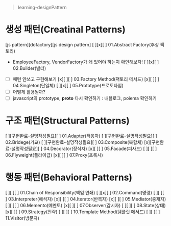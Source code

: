 > learning-designPattern

# 생성 패턴(Creatinal Patterns)
[js pattern][dofactory][js design pattern]
[ ][x][ ] 01.Abstract Factory(추상 팩토리)
  - EmployeeFactory, VendorFactory가 왜 있어야 하는지 확인해보자!
[ ][x][ ] 02.Builder(빌더)
  - [ ] 패턴 안쓰고 구현해보기 
[x][ ][ ] 03.Factory Method(팩토리 메서드)
[x][ ][ ] 04.Singleton(단일체)
[ ][x][ ] 05.Prototype(프로토타입)
  - [ ] 어떻게 활용될까? 
  - [ ] javascript의 prototype, __proto__ 다시 확인하기 
    : 내블로그, poiema 확인하기 

# 구조 패턴(Structural Patterns)
[ ][구현완료-설명작성필요][ ] 01.Adapter(적응자)
[ ][구현완료-설명작성필요][ ] 02.Bridege(가교)
[ ][구현완료-설명작성필요][ ] 03.Composite(복합체)
[x][구현완료-설명작성필요][ ] 04.Decorator(장식자)
[x][ ][ ] 05.Facade(퍼사드)
[ ][ ][ ] 06.Flyweight(플라이급)
[x][ ][ ] 07.Proxy(프록시)

# 행동 패턴(Behavioral Patterns)
[ ][ ][ ] 01.Chain of Responsibility(책임 연쇄)
[ ][x][ ] 02.Command(명령)
[ ][ ][ ] 03.Interpreter(해석자)
[x][ ][ ] 04.Iterator(반복자)
[x][ ][ ] 05.Mediator(중재자)
[ ][ ][ ] 06.Memento(메멘토)
[x][ ][ ] 07.Observer(감시자)
[ ][ ][ ] 08.State(상태)
[x][ ][ ] 09.Strategy(전략)
[ ][ ][ ] 10.Template Method(템플릿 메서드)
[ ][ ][ ] 11.Visitor(방문자)